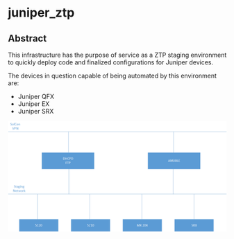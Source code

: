 # juniper_ztp

## Abstract
This infrastructure has the purpose of service as a ZTP staging environment to quickly deploy code and finalized configurations for Juniper devices.

The devices in question capable of being automated by this environment are:
* Juniper QFX
* Juniper EX
* Juniper SRX

![Alt text](images/ztp_staging.png?raw=true "Title")
